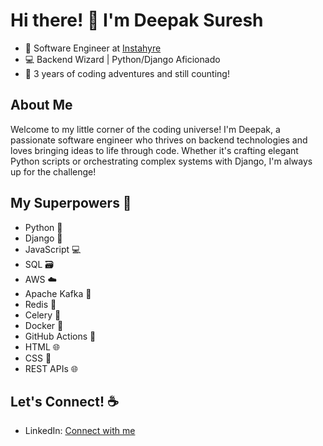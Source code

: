 # Hi there! 👋 I'm Deepak Suresh

- 🚀 Software Engineer at [Instahyre](https://www.instahyre.com/)
- 💻 Backend Wizard | Python/Django Aficionado
- 🌟 3 years of coding adventures and still counting!

## About Me

Welcome to my little corner of the coding universe! I'm Deepak, a passionate software engineer who thrives on backend technologies and loves bringing ideas to life through code. Whether it's crafting elegant Python scripts or orchestrating complex systems with Django, I'm always up for the challenge!


## My Superpowers 💪

- Python 🐍
- Django 🎸
- JavaScript 💻
- SQL 🗃️
- AWS ☁️
- Apache Kafka 🚀
- Redis 🔄
- Celery 🌱
- Docker 🐳
- GitHub Actions 🏃
- HTML 🌐
- CSS 🎨
- REST APIs 🌐
 
## Let's Connect! ☕

- LinkedIn: [Connect with me](https://www.linkedin.com/in/deepak-suresh-180435197/)
